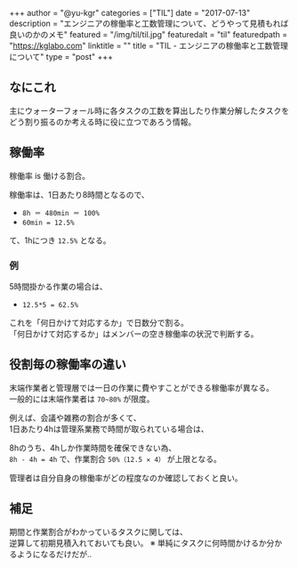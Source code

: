 +++
author = "@yu-kgr"
categories = ["TIL"]
date = "2017-07-13"
description = "エンジニアの稼働率と工数管理について、どうやって見積もれば良いのかのメモ"
featured = "/img/til/til.jpg"
featuredalt = "til"
featuredpath = "https://kglabo.com"
linktitle = ""
title = "TIL - エンジニアの稼働率と工数管理について"
type = "post"
+++

## なにこれ
主にウォーターフォール時に各タスクの工数を算出したり作業分解したタスクをどう割り振るのか考える時に役に立つであろう情報。

## 稼働率

稼働率 is 働ける割合。

稼働率は、1日あたり8時間となるので、

* `8h ＝ 480min ＝ 100%`
* `60min = 12.5%`

て、1hにつき `12.5%` となる。


### 例
5時間掛かる作業の場合は、

* `12.5*5 = 62.5%`

これを「何日かけて対応するか」で日数分で割る。  
「何日かけて対応するか」はメンバーの空き稼働率の状況で判断する。

## 役割毎の稼働率の違い

末端作業者と管理層では一日の作業に費やすことができる稼働率が異なる。  
一般的には末端作業者は `70~80%` が限度。

例えば、会議や雑務の割合が多くて、  
1日あたり4hは管理系業務で時間が取られている場合は、

8hのうち、4hしか作業時間を確保できない為、  
`8h - 4h = 4h` で、作業割合 `50%（12.5 ✕ 4）` が上限となる。

管理者は自分自身の稼働率がどの程度なのか確認しておくと良い。

## 補足
期間と作業割合がわかっているタスクに関しては、  
逆算して初期見積入れておいても良い。
※ 単純にタスクに何時間かけるか分かるようになるだけだが‥



